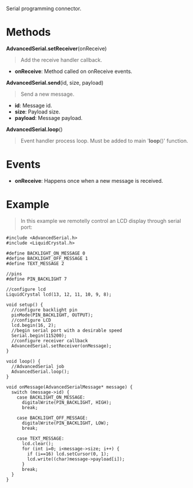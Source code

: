 Serial programming connector.

# Methods #

**AdvancedSerial.setReceiver**(onReceive)

> Add the receive handler callback.

  * **onReceive**: Method called on onReceive events.

**AdvancedSerial.send**(id, size, payload)

> Send a new message.

  * **id**: Message id.
  * **size**: Payload size.
  * **payload**: Message payload.

**AdvancedSerial.loop**()

> Event handler process loop. Must be added to main '**loop**()' function.

# Events #

  * **onReceive**: Happens once when a new message is received.

# Example #

> In this example we remotelly control an LCD display through serial port:

```
#include <AdvancedSerial.h>
#include <LiquidCrystal.h>

#define BACKLIGHT_ON_MESSAGE 0
#define BACKLIGHT_OFF_MESSAGE 1
#define TEXT_MESSAGE 2

//pins
#define PIN_BACKLIGHT 7

//configure lcd
LiquidCrystal lcd(13, 12, 11, 10, 9, 8);

void setup() {
  //configure backlight pin
  pinMode(PIN_BACKLIGHT, OUTPUT);
  //configure LCD
  lcd.begin(16, 2);
  //begin serial port with a desirable speed
  Serial.begin(115200);
  //configure receiver callback
  AdvancedSerial.setReceiver(onMessage);
}

void loop() {
  //AdvancedSerial job
  AdvancedSerial.loop();
}

void onMessage(AdvancedSerialMessage* message) {
  switch (message->id) {
    case BACKLIGHT_ON_MESSAGE:
      digitalWrite(PIN_BACKLIGHT, HIGH);
      break;
      
    case BACKLIGHT_OFF_MESSAGE:
      digitalWrite(PIN_BACKLIGHT, LOW);
      break;
      
    case TEXT_MESSAGE:
      lcd.clear();
      for (int i=0; i<message->size; i++) {
        if (i==16) lcd.setCursor(0, 1);
        lcd.write((char)message->payload[i]);
      }
      break;
  }
}
```